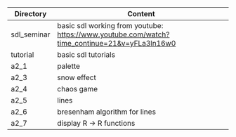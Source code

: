 |Directory|Content|
|---------|-------|
|sdl_seminar |basic sdl working from youtube: https://www.youtube.com/watch?time_continue=21&v=yFLa3ln16w0|
|tutorial |basic sdl tutorials|
|a2_1     |palette|
|a2_3     |snow effect|
|a2_4     |chaos game|
|a2_5     |lines|
|a2_6     |bresenham algorithm for lines|
|a2_7     |display R -> R functions|

